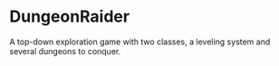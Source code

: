 # DungeonRaider
A top-down exploration game with two classes, a leveling system and several dungeons to conquer.
